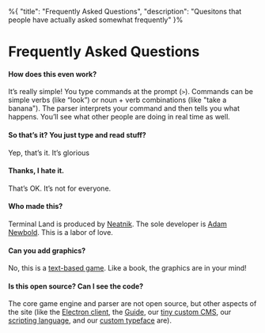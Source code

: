 %{
	"title": "Frequently Asked Questions",
	"description": "Quesitons that people have actually asked somewhat frequently"
}%

# Frequently Asked Questions

#### How does this even work?
It’s really simple! You type commands at the prompt (`>`). Commands can be simple verbs (like “look”) or noun + verb combinations (like "take a banana"). The parser interprets your command and then tells you what happens. You’ll see what other people are doing in real time as well.

#### So that’s it? You just type and read stuff?
Yep, that’s it. It’s glorious

#### Thanks, I hate it.
That’s OK. It’s not for everyone.

#### Who made this?
Terminal Land is produced by [Neatnik](https://neatnik.net).  The sole developer is [Adam Newbold](https://adam.lol). This is a labor of love.

#### Can you add graphics?
No, this is a [text-based game](https://en.wikipedia.org/wiki/Text-based_game). Like a book, the graphics are in your mind!

#### Is this open source? Can I see the code?
The core game engine and parser are not open source, but other aspects of the site (like the [Electron client](https://github.com/neatnik/terminal.land/tree/main/clients/electron), the [Guide](https://github.com/neatnik/terminal.land/tree/main/guide), our [tiny custom CMS](https://github.com/neatnik/term), our [scripting language](https://github.com/neatnik/tingl), and our [custom typeface](https://github.com/neatnik/terminal-land-mono) are).